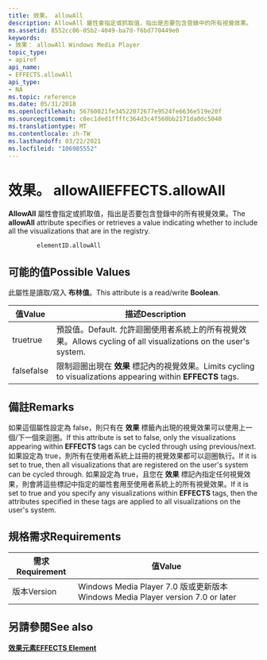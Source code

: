 ```yaml
---
title: 效果。 allowAll
description: AllowAll 屬性會指定或抓取值，指出是否要包含登錄中的所有視覺效果。
ms.assetid: 8552cc06-05b2-4049-ba7d-f6bd770449e0
keywords:
- 效果： allowAll Windows Media Player
topic_type:
- apiref
api_name:
- EFFECTS.allowAll
api_type:
- NA
ms.topic: reference
ms.date: 05/31/2018
ms.openlocfilehash: 56760021fe34522072677e9524fe6636e519e20f
ms.sourcegitcommit: c8ec1ded1ffffc364d3c4f560bb2171da0dc5040
ms.translationtype: MT
ms.contentlocale: zh-TW
ms.lasthandoff: 03/22/2021
ms.locfileid: "106985552"
---
```

# <a name="effectsallowall"></a><span data-ttu-id="38b1e-104">效果。 allowAll</span><span class="sxs-lookup"><span data-stu-id="38b1e-104">EFFECTS.allowAll</span></span>

<span data-ttu-id="38b1e-105">**AllowAll** 屬性會指定或抓取值，指出是否要包含登錄中的所有視覺效果。</span><span class="sxs-lookup"><span data-stu-id="38b1e-105">The **allowAll** attribute specifies or retrieves a value indicating whether to include all the visualizations that are in the registry.</span></span>

``` syntax
        elementID.allowAll
```

## <a name="possible-values"></a><span data-ttu-id="38b1e-106">可能的值</span><span class="sxs-lookup"><span data-stu-id="38b1e-106">Possible Values</span></span>

<span data-ttu-id="38b1e-107">此屬性是讀取/寫入 **布林值**。</span><span class="sxs-lookup"><span data-stu-id="38b1e-107">This attribute is a read/write **Boolean**.</span></span>



| <span data-ttu-id="38b1e-108">值</span><span class="sxs-lookup"><span data-stu-id="38b1e-108">Value</span></span> | <span data-ttu-id="38b1e-109">描述</span><span class="sxs-lookup"><span data-stu-id="38b1e-109">Description</span></span>                                                         |
|-------|---------------------------------------------------------------------|
| <span data-ttu-id="38b1e-110">true</span><span class="sxs-lookup"><span data-stu-id="38b1e-110">true</span></span>  | <span data-ttu-id="38b1e-111">預設值。</span><span class="sxs-lookup"><span data-stu-id="38b1e-111">Default.</span></span> <span data-ttu-id="38b1e-112">允許迴圈使用者系統上的所有視覺效果。</span><span class="sxs-lookup"><span data-stu-id="38b1e-112">Allows cycling of all visualizations on the user's system.</span></span> |
| <span data-ttu-id="38b1e-113">false</span><span class="sxs-lookup"><span data-stu-id="38b1e-113">false</span></span> | <span data-ttu-id="38b1e-114">限制迴圈出現在 **效果** 標記內的視覺效果。</span><span class="sxs-lookup"><span data-stu-id="38b1e-114">Limits cycling to visualizations appearing within **EFFECTS** tags.</span></span> |



 

## <a name="remarks"></a><span data-ttu-id="38b1e-115">備註</span><span class="sxs-lookup"><span data-stu-id="38b1e-115">Remarks</span></span>

<span data-ttu-id="38b1e-116">如果這個屬性設定為 false，則只有在 **效果** 標籤內出現的視覺效果可以使用上一個/下一個來迴圈。</span><span class="sxs-lookup"><span data-stu-id="38b1e-116">If this attribute is set to false, only the visualizations appearing within **EFFECTS** tags can be cycled through using previous/next.</span></span> <span data-ttu-id="38b1e-117">如果設定為 true，則所有在使用者系統上註冊的視覺效果都可以迴圈執行。</span><span class="sxs-lookup"><span data-stu-id="38b1e-117">If it is set to true, then all visualizations that are registered on the user's system can be cycled through.</span></span> <span data-ttu-id="38b1e-118">如果設定為 true，且您在 **效果** 標記內指定任何視覺效果，則會將這些標記中指定的屬性套用至使用者系統上的所有視覺效果。</span><span class="sxs-lookup"><span data-stu-id="38b1e-118">If it is set to true and you specify any visualizations within **EFFECTS** tags, then the attributes specified in these tags are applied to all visualizations on the user's system.</span></span>

## <a name="requirements"></a><span data-ttu-id="38b1e-119">規格需求</span><span class="sxs-lookup"><span data-stu-id="38b1e-119">Requirements</span></span>



| <span data-ttu-id="38b1e-120">需求</span><span class="sxs-lookup"><span data-stu-id="38b1e-120">Requirement</span></span> | <span data-ttu-id="38b1e-121">值</span><span class="sxs-lookup"><span data-stu-id="38b1e-121">Value</span></span> |
|--------------------|------------------------------------------------------|
| <span data-ttu-id="38b1e-122">版本</span><span class="sxs-lookup"><span data-stu-id="38b1e-122">Version</span></span><br/> | <span data-ttu-id="38b1e-123">Windows Media Player 7.0 版或更新版本</span><span class="sxs-lookup"><span data-stu-id="38b1e-123">Windows Media Player version 7.0 or later</span></span><br/> |



## <a name="see-also"></a><span data-ttu-id="38b1e-124">另請參閱</span><span class="sxs-lookup"><span data-stu-id="38b1e-124">See also</span></span>

<dl> <dt>

[<span data-ttu-id="38b1e-125">**效果元素**</span><span class="sxs-lookup"><span data-stu-id="38b1e-125">**EFFECTS Element**</span></span>](effects-element.md)
</dt> </dl>

 

 





